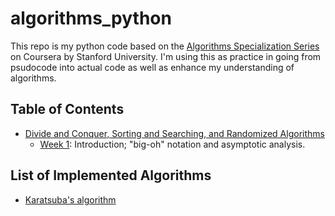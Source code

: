 # algorithms_python
This repo is my python code based on the [Algorithms Specialization Series](https://www.coursera.org/specializations/algorithms) on Coursera by Stanford University. I'm using this 
as practice in going from psudocode into actual code as well as enhance my understanding of algorithms.

## Table of Contents
- [Divide and Conquer, Sorting and Searching, and Randomized Algorithms](https://www.coursera.org/learn/algorithms-divide-conquer/home/info)
  - [Week 1](https://www.coursera.org/learn/algorithms-divide-conquer/home/week/1): Introduction; "big-oh" notation and asymptotic analysis.
  
## List of Implemented Algorithms
- [Karatsuba's algorithm](/karatsuba/karatsuba.py)
